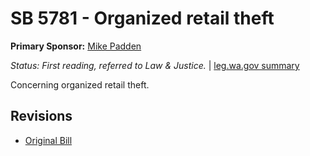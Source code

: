 # SB 5781 - Organized retail theft
**Primary Sponsor:** [Mike Padden](/person/leg/mike.padden.md)

*Status: First reading, referred to Law & Justice.* | [leg.wa.gov summary](https://app.leg.wa.gov/billsummary?BillNumber=5781&Year=2021)

Concerning organized retail theft.

## Revisions
* [Original Bill](1/)